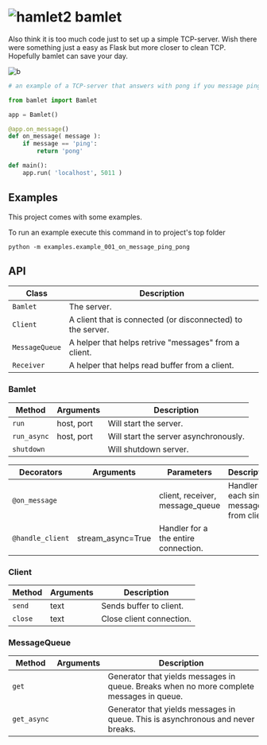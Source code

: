 # ![hamlet2](https://github.com/emirng/bamlet/assets/135670768/dee90c39-5f3d-48bb-be60-abc632ea3556) bamlet
Also think it is too much code just to set up a simple TCP-server. Wish there were something just a easy as Flask but more closer to clean TCP. Hopefully bamlet can save your day.

![b](https://github.com/emirng/bamlet/actions/workflows/main.yml/badge.svg)

```python
# an example of a TCP-server that answers with pong if you message ping to it

from bamlet import Bamlet

app = Bamlet()

@app.on_message()
def on_message( message ):
    if message == 'ping':
        return 'pong'

def main():
    app.run( 'localhost', 5011 )
```

## Examples
This project comes with some examples. 

To run an example execute this command in to project's top folder
```
python -m examples.example_001_on_message_ping_pong
```

## API

| Class | Description |
|----------|-------------|
| `Bamlet` | The server. |
| `Client` | A client that is connected (or disconnected) to the server. |
| `MessageQueue` | A helper that helps retrive "messages" from a client. |
| `Receiver` | A helper that helps read buffer from a client. |

### Bamlet

| Method | Arguments | Description |
|----------|-------------|---|
| `run` | host, port | Will start the server.  |
| `run_async` | host, port | Will start the server asynchronously.  |
| `shutdown` | | Will shutdown server.  |


| Decorators | Arguments | Parameters | Description |
|----------|-------------|----|--|
| `@on_message` |  | client, receiver, message_queue |  Handler for each single message from client. |
| `@handle_client` | stream_async=True | Handler for a the entire connection.  |

### Client

| Method | Arguments | Description |
|----------|-------------|---|
| `send` | text | Sends buffer to client.  |
| `close` | text | Close client connection.  |

### MessageQueue

| Method | Arguments | Description |
|----------|-------------|---|
| `get` | | Generator that yields messages in queue. Breaks when no more complete messages in queue.  |
| `get_async` | | Generator that yields messages in queue. This is asynchronous and never breaks.  |

